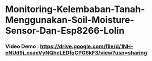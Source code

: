 # Monitoring-Kelembaban-Tanah-Menggunakan-Soil-Moisture-Sensor-Dan-Esp8266-Lolin

### Video Demo : https://drive.google.com/file/d/1NH-eNUd9j_osaeVyNQhcLEDfqCPG6kF3/view?usp=sharing
